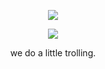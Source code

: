 
<p align="center">
  <img src="https://discord.c99.nl/widget/theme-4/852645879680860170.png" />
</p>


<p align="center">
  <img src="https://media.discordapp.net/attachments/859858373855281162/860058933763112970/test2.png" />
</p>

<P align="center">we do a little trolling.
 
